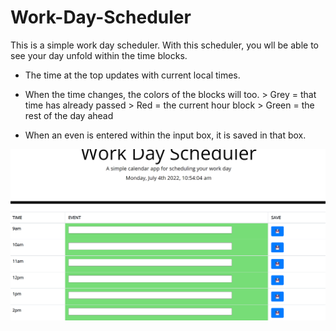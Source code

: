 # Work-Day-Scheduler

This is a simple work day scheduler. With this scheduler, you wll be able to see your day unfold within the time blocks. 


* The time at the top updates with current local times. 

* When the time changes, the colors of the blocks will too. 
        > Grey = that time has already passed 
        > Red = the current hour block 
        > Green = the rest of the day ahead

* When an even is entered within the input box, it is saved in that box. 

![Overview of the work day scheduler](./Assets/ReadMe-pic%20.png)

